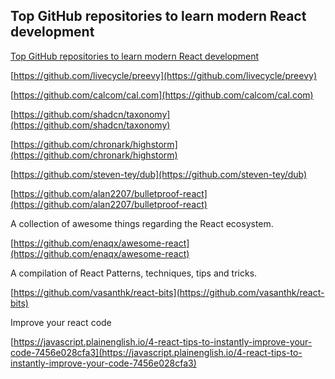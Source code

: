 ## Top GitHub repositories to learn modern React development

[Top GitHub repositories to learn modern React development](https://dev.to/livecycle/top-github-repositories-to-learn-modern-react-development-5d3h)

[https://github.com/livecycle/preevy](https://github.com/livecycle/preevy)

[https://github.com/calcom/cal.com](https://github.com/calcom/cal.com)

[https://github.com/shadcn/taxonomy](https://github.com/shadcn/taxonomy)

[https://github.com/chronark/highstorm](https://github.com/chronark/highstorm)

[https://github.com/steven-tey/dub](https://github.com/steven-tey/dub)

[https://github.com/alan2207/bulletproof-react](https://github.com/alan2207/bulletproof-react)

A collection of awesome things regarding the React ecosystem.

[https://github.com/enaqx/awesome-react](https://github.com/enaqx/awesome-react)

A compilation of React Patterns, techniques, tips and tricks.

[https://github.com/vasanthk/react-bits](https://github.com/vasanthk/react-bits)

Improve your react code

[https://javascript.plainenglish.io/4-react-tips-to-instantly-improve-your-code-7456e028cfa3](https://javascript.plainenglish.io/4-react-tips-to-instantly-improve-your-code-7456e028cfa3)
